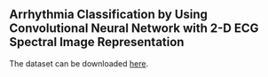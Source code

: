 ## Arrhythmia Classification by Using Convolutional Neural Network with  2-D ECG Spectral Image Representation

The dataset can be downloaded [here](https://www.kaggle.com/datasets/mondejar/mitbih-database).

